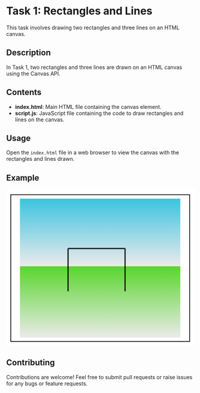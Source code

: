 # Task 1: Rectangles and Lines

This task involves drawing two rectangles and three lines on an HTML canvas.

## Description

In Task 1, two rectangles and three lines are drawn on an HTML canvas using the Canvas API.

## Contents

- **index.html**: Main HTML file containing the canvas element.
- **script.js**: JavaScript file containing the code to draw rectangles and lines on the canvas.

## Usage

Open the `index.html` file in a web browser to view the canvas with the rectangles and lines drawn.

## Example

![Task 1 Example](./images/Task1.png)

## Contributing

Contributions are welcome! Feel free to submit pull requests or raise issues for any bugs or feature requests.
